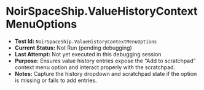 # NoirSpaceShip.ValueHistoryContextMenuOptions

- **Test Id:** `NoirSpaceShip.ValueHistoryContextMenuOptions`
- **Current Status:** Not Run (pending debugging)
- **Last Attempt:** Not yet executed in this debugging session
- **Purpose:** Ensures value history entries expose the “Add to scratchpad” context menu option and interact properly with the scratchpad.
- **Notes:** Capture the history dropdown and scratchpad state if the option is missing or fails to add entries.
